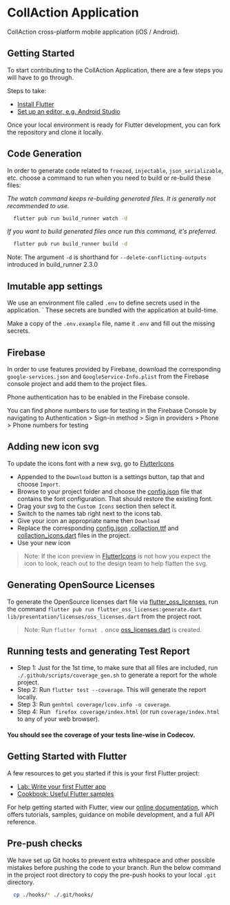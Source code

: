 # CollAction Application

CollAction cross-platform mobile application (iOS / Android).

## Getting Started

To start contributing to the CollAction Application, there are a few steps you will have to go
through.

Steps to take:

- [Install Flutter](https://flutter.dev/docs/get-started/install)
- [Set up an editor, e.g. Android Studio](https://flutter.dev/docs/get-started/editor?tab=androidstudio)

Once your local environment is ready for Flutter development, you can fork the repository and clone
it locally.

## Code Generation

In order to generate code related to `freezed`, `injectable`, `json_serializable`, etc. choose a
command to run when you need to build or re-build these files:

_The watch command keeps re-building generated files. It is generally not recommended to use._

```bash
  flutter pub run build_runner watch -d
```

_If you want to build generated files once run this command, it's preferred._

```bash
  flutter pub run build_runner build -d
```

Note: The argument `-d` is shorthand for `--delete-conflicting-outputs` introduced in build_runner 2.3.0

## Imutable app settings

We use an environment file called `.env` to define secrets used in the application. `
These secrets are bundled with the application at build-time.

Make a copy of the `.env.example` file, name it `.env` and fill out the missing secrets.

## Firebase

In order to use features provided by Firebase, download the corresponding `google-services.json`
and `GoogleService-Info.plist` from the Firebase console project and add them to the project files.

Phone authentication has to be enabled in the Firebase console.

You can find phone numbers to use for testing in the Firebase Console by navigating to
Authentication > Sign-in method > Sign in providers > Phone > Phone numbers for testing

## Adding new icon svg

To update the icons font with a new svg, go to [FlutterIcons](https://www.fluttericon.com/)

- Appended to the `Download` button is a settings button, tap that and choose `Import`.
- Browse to your project folder and choose the [config.json](../assets/fonts/icons/config.json) file
  that contains the font configuration. That should restore the existing font.
- Drag your svg to the `Custom Icons` section then select it.
- Switch to the names tab right next to the icons tab.
- Give your icon an appropriate name then `Download`
- Replace the corresponding [config.json](../assets/fonts/icons/config.json)
  ,[collaction.ttf](../assets/fonts/icons/collaction.ttf)
  and [collaction_icons.dart](../lib/presentation/core/collaction_icons.dart) files in the project.
- Use your new icon

> Note: If the icon preview in [FlutterIcons](https://www.fluttericon.com/) is not how you expect the icon to look, reach out to the design team to help flatten the svg.

## Generating OpenSource Licenses

To generate the OpenSource licenses dart file via [flutter_oss_licenses](https://pub.dev/packages/flutter_oss_licenses), run the command `flutter pub run flutter_oss_licenses:generate.dart lib/presentation/licenses/oss_licenses.dart` from the project root.

> Note: Run `flutter format .` once [oss_licenses.dart](../lib/presentation/licenses/oss_licenses.dart) is created.

## Running tests and generating Test Report

- Step 1: Just for the 1st time, to make sure that all files are included, run `./.github/scripts/coverage_gen.sh` to generate a report for the whole project.
- Step 2: Run `flutter test --coverage`. This will generate the report locally.
- Step 3: Run `genhtml coverage/lcov.info -o coverage`.
- Step 4: Run ` firefox coverage/index.html` (or run `coverage/index.html` to any of your web browser).

#### You should see the coverage of your tests line-wise in Codecov.

## Getting Started with Flutter

A few resources to get you started if this is your first Flutter project:

- [Lab: Write your first Flutter app](https://flutter.dev/docs/get-started/codelab)
- [Cookbook: Useful Flutter samples](https://flutter.dev/docs/cookbook)

For help getting started with Flutter, view our
[online documentation](https://flutter.dev/docs), which offers tutorials, samples, guidance on
mobile development, and a full API reference.

## Pre-push checks

We have set up Git hooks to prevent extra whitespace and other possible mistakes before pushing the code to your branch. Run the below command in the project root directory to copy the pre-push hooks to your local `.git` directory.

```bash
  cp ./hooks/* ./.git/hooks/
```
